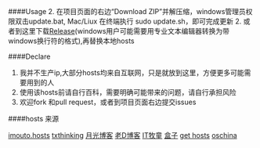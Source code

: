 ####Usage
2. 在项目页面的右边“Download ZIP”并解压缩，windows管理员权限双击update.bat, Mac/Liux 在终端执行 sudo update.sh，即可完成更新
2. 或者到这里下载[Release](https://github.com/DingSoung/hosts/releases)(windows用户可能需要用专业文本编辑器转换为带windows换行符的格式),再替换本地hosts

####Declare
1. 我并不生产ip,大部分hosts均来自互联网，只是就放到这里，方便更多可能需要用到的人
2. 使用该hosts前请自行百科，需要明确可能带来的问题，请自行承担风险
3. 欢迎fork 和pull request，或者到项目页面右边提交issues

####hosts 来源

  [imouto.hosts](https://github.com/zxdrive/imouto.host)
  [txthinking](https://github.com/txthinking/google-hosts.git)
  [月光博客](http://blog.sina.com.cn/s/blog_591839200102v44p.html?tj=1) 
  [老D博客](http://laod.cn/black-technology/hosts.html)
  [IT牧童](http://itmutong.com/itbaike/%E6%9C%80%E6%96%B0%E4%BF%AE%E6%94%B9hosts%E4%B8%8A%E8%B0%B7%E6%AD%8C/)
  [盒子](http://www.360kb.com/kb/2_122.html)
  [get hosts](http://serve.netsh.org/pub/gethosts.php)
  [oschina](http://git.oschina.net/jiange1236/googlehosts/)

